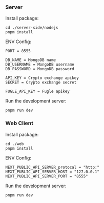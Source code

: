 ### Server

Install package:
```shell
cd ./server-side/nodejs
pnpm install 
```

ENV Config:
```env
PORT = 8555

DB_NAME = MongoDB name
DB_USERNAME = MongoDB username
DB_PASSWORD = MongoDB password

API_KEY = Crypto exchange apikey
SECRET = Crypto exchange secret

FUGLE_API_KEY = Fugle apikey
```

Run the development server:
```shell
pnpm run dev
```



### Web Client

Install package:
```shell
cd ./web
pnpm install 
```

ENV Config:
```env
NEXT_PUBLIC_API_SERVER_protocal = "http:"
NEXT_PUBLIC_API_SERVER_HOST = "127.0.0.1"
NEXT_PUBLIC_API_SERVER_PORT = "8555"
```

Run the development server:
```shell
pnpm run dev
```
